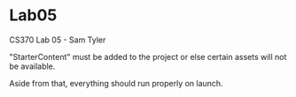 # Lab05
CS370 Lab 05 - Sam Tyler

"StarterContent" must be added to the project or else certain assets will not be available.

Aside from that, everything should run properly on launch.
